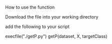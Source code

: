 How to use the function

Download the file into your working directory

add the following to your script

execfile("./getP.py")
getP(dataset, X, targetClass)
